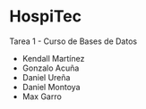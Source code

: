 # HospiTec
Tarea 1 - Curso de Bases de Datos 
- Kendall Martínez
- Gonzalo Acuña
- Daniel Ureña
- Daniel Montoya
- Max Garro

